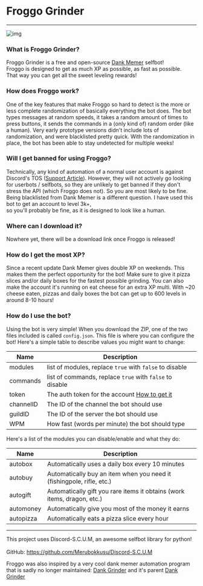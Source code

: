# Froggo Grinder  
  
---  
![img](https://c.tenor.com/ayqgE7SP1_UAAAAC/hmm.gif)
  
### What is Froggo Grinder?  
Froggo Grinder is a free and open-source [Dank Memer](https://dankmemer.lol) selfbot!  
Froggo is designed to get as much XP as possible, as fast as possible.   
That way you can get all the sweet leveling rewards!  
  
### How does Froggo work?
One of the key features that make Froggo so hard to detect is the more or less complete randomization of basically everything the bot does. The bot types messages at random speeds, it takes a random amount of times to press buttons, it sends the commands in a (only kind of) random order (like a human). Very early prototype versions didn't include lots of randomization, and were blacklisted pretty quick. With the randomization in place, the bot has been able to stay undetected for multiple weeks!
  
### Will I get banned for using Froggo?  
Technically, any kind of automation of a normal user account is against Discord's TOS ([Support Article](https://support.discord.com/hc/en-us/articles/115002192352-Automated-user-accounts-self-bots-)).  However, they will not actively go looking for userbots / selfbots, so they are unlikely to get banned if they don't stress the API (which Froggo does not). So you are most likely to be fine.  
Being blacklisted from Dank Memer is a different question. I have used this bot to get an account to level 3k+,  
so you'll probably be fine, as it is designed to look like a human.  
  
### Where can I download it?  
Nowhere yet, there will be a download link once Froggo is released!  
  
### How do I get the most XP?  
Since a recent update Dank Memer gives double XP on weekends. This makes them the perfect opportunity for the bot! Make sure to give it pizza slices and/or daily boxes for the fastest possible grinding. You can also make the account it's running on eat cheese for an extra XP multi. With ~20 cheese eaten, pizzas and daily boxes the bot can get up to 600 levels in around 8-10 hours!  
  
### How do I use the bot?
Using the bot is very simple! When you download the ZIP, one of the two files included is called `config.json`. This file is where you can configure the bot! Here's a simple table to describe values you might want to change:

| Name | Description |
| ----------- | ----------- |
| modules | list of modules, replace `true` with `false` to disable |
| commands | list of commands, replace `true` with `false` to disable |
| token | The auth token for the account [How to get it](https://discordhelp.net/discord-token) |
| channelID | The ID of the channel the bot should use |
| guildID | The ID of the server the bot should use |
| WPM | How fast (words per minute) the bot should type |

Here's a list of the modules you can disable/enable and what they do:

| Name | Description |
| ----------- | ----------- |
| autobox | Automatically uses a daily box every 10 minutes |
| autobuy | Automatically buy an item when you need it (fishingpole, rifle, etc.) |
| autogift | Automatically gift you rare items it obtains (work items, dragon, etc.) |
| automoney | Automatically give you most of the money it earns |
| autopizza | Automatically eats a pizza slice every hour |

---
This project uses Discord-S.C.U.M, an awesome selfbot library for python! <br>  
GitHub: https://github.com/Merubokkusu/Discord-S.C.U.M

Froggo was also inspired by a very cool dank memer automation program that is sadly no longer maintained: [Dank Grinder](https://github.com/V4NSH4J/dankgrinder/tree/Buttons/instance) and it's parent [Dank Grinder](https://github.com/dankgrinder/dankgrinder)